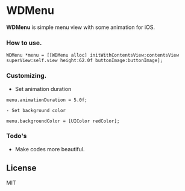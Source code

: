 # WDMenu

**WDMenu** is simple menu view with some animation for iOS.

### How to use.

```
WDMenu *menu = [[WDMenu alloc] initWithContentsView:contentsView superView:self.view height:62.0f buttonImage:buttonImage];
```

### Customizing.

- Set animation duration
```
menu.animationDuration = 5.0f;

- Set background color
```
```
menu.backgroundColor = [UIColor redColor];
```

### Todo's

- Make codes more beautiful.

License
----

MIT